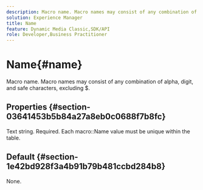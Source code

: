 ```yaml
---
description: Macro name. Macro names may consist of any combination of alpha, digit, and safe characters, excluding $.
solution: Experience Manager
title: Name
feature: Dynamic Media Classic,SDK/API
role: Developer,Business Practitioner
---
```


# Name{#name}

Macro name. Macro names may consist of any combination of alpha, digit, and safe characters, excluding $.

## Properties {#section-03641453b5b84a27a8eb0c0688f7b8fc}

Text string. Required. Each macro::Name value must be unique within the table.

## Default {#section-1e42bd928f3a4b91b79b481ccbd284b8}

None. 
